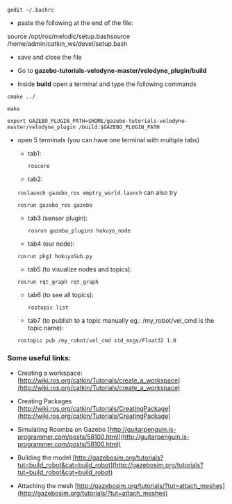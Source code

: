 ```gedit ~/.bashrc```

- paste the following at the end of the file:

source /opt/ros/melodic/setup.bashsource /home/admin/catkin_ws/devel/setup.bash

- save and close the file

- Go to **gazebo-tutorials-velodyne-master/velodyne_plugin/build**

- Inside **build** open a terminal and type the following commands

```
cmake ../

make

export GAZEBO_PLUGIN_PATH=$HOME/gazebo-tutorials-velodyne-master/velodyne_plugin /build:$GAZEBO_PLUGIN_PATH

```

- open 5 terminals (you can have one terminal with multiple tabs)

  - tab1:
  
    ```roscore```
    
  - tab2:  
  
   ```roslaunch gazebo_ros emptry_world.launch```
    can also try
    
    ```rosrun gazebo_ros gazebo```

  - tab3 (sensor plugin):
  
    ```rosrun gazebo_plugins hokuyo_node```

  - tab4 (our node):
  
  ```rosrun pkg1 hokuyoSub.py```

  - tab5 (to visualize nodes and topics):

   ```rosrun rqt_graph rqt_graph```

  - tab6 (to see all topics):

    ```rostopic list```

  - tab7 (to publish to a topic manually eg.: /my_robot/vel_cmd is the topic name):

   ```rostopic pub /my_robot/vel_cmd std_msgs/Float32 1.0```

### Some useful links:

- Creating a workspace:
[http://wiki.ros.org/catkin/Tutorials/create_a_workspace](http://wiki.ros.org/catkin/Tutorials/create_a_workspace)

- Creating Packages
[http://wiki.ros.org/catkin/Tutorials/CreatingPackage](http://wiki.ros.org/catkin/Tutorials/CreatingPackage)

- Simulating Roomba on Gazebo
[http://guitarpenguin.is-programmer.com/posts/58100.html](http://guitarpenguin.is-programmer.com/posts/58100.html)

- Building the model
[http://gazebosim.org/tutorials?tut=build_robot&cat=build_robot](http://gazebosim.org/tutorials?tut=build_robot&cat=build_robot)

- Attaching the mesh
[http://gazebosim.org/tutorials/?tut=attach_meshes](http://gazebosim.org/tutorials/?tut=attach_meshes)
